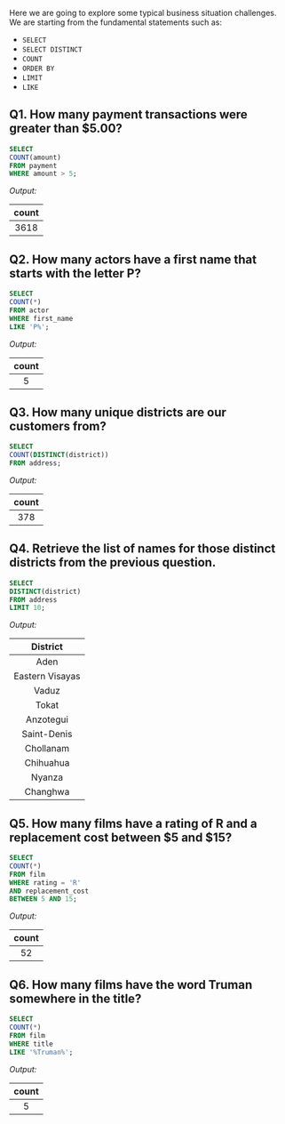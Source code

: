  Here we are going to explore some typical business situation challenges. We are starting from the fundamental statements such as:

- ```SELECT```
- ```SELECT DISTINCT```
- ```COUNT```
- ```ORDER BY```
- ```LIMIT```
- ```LIKE```

## Q1. How many payment transactions were greater than $5.00?

```sql
SELECT 
COUNT(amount) 
FROM payment
WHERE amount > 5;
```

*Output:*

|count|
|:---:|
|3618 |


## Q2. How many actors have a first name that starts with the letter P?

```sql
SELECT 
COUNT(*) 
FROM actor
WHERE first_name 
LIKE 'P%';
```

*Output:*

|count|
|:---:|
|  5  |


## Q3. How many unique districts are our customers from?

```sql
SELECT 
COUNT(DISTINCT(district)) 
FROM address;
```

*Output:*

|count|
|:---:|
| 378 |


## Q4. Retrieve the list of names for those distinct districts from the previous question.

```sql
SELECT 
DISTINCT(district) 
FROM address
LIMIT 10;
```

*Output:*


|     District    |
|:---------------:|
|Aden             |
|Eastern Visayas  |
|Vaduz            |
|Tokat            |
|Anzotegui        |
|Saint-Denis      |
|Chollanam        |
|Chihuahua        |
|Nyanza           |
|Changhwa         |


## Q5. How many films have a rating of R and a replacement cost between $5 and $15?

```sql
SELECT 
COUNT(*) 
FROM film
WHERE rating = 'R'
AND replacement_cost 
BETWEEN 5 AND 15;
```

*Output:*

|count|
|:---:|
|  52 |


## Q6. How many films have the word Truman somewhere in the title?

```sql
SELECT 
COUNT(*) 
FROM film
WHERE title 
LIKE '%Truman%';
```

*Output:*

|count|
|:---:|
|  5  |

